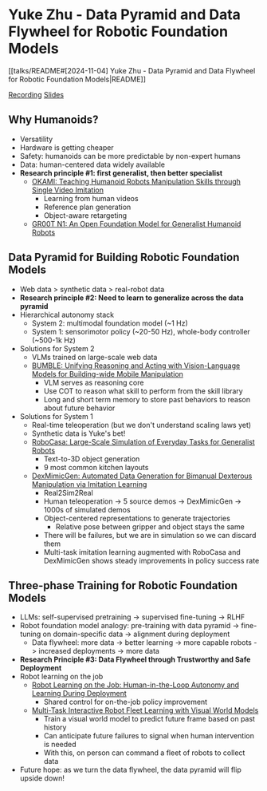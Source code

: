 # Yuke Zhu - Data Pyramid and Data Flywheel for Robotic Foundation Models

[[talks/README#[2024-11-04] Yuke Zhu - Data Pyramid and Data Flywheel for Robotic Foundation Models|README]]

[Recording](https://ai.princeton.edu/events/robotics-symposium-videos)
[Slides](https://rpl.cs.utexas.edu/talks/2024_11_04_data_pyramid_and_data_flywheel_for_robotic_foundation_models.pdf)

## Why Humanoids?

- Versatility
- Hardware is getting cheaper
- Safety: humanoids can be more predictable by non-expert humans
- Data: human-centered data widely available
- **Research principle #1: first generalist, then better specialist**
	- [OKAMI: Teaching Humanoid Robots Manipulation Skills through Single Video Imitation](https://ut-austin-rpl.github.io/OKAMI/)
		- Learning from human videos
		- Reference plan generation
		- Object-aware retargeting
	- [GR00T N1: An Open Foundation Model for Generalist Humanoid Robots](https://arxiv.org/pdf/2503.14734)

## Data Pyramid for Building Robotic Foundation Models

- Web data > synthetic data > real-robot data
- **Research principle #2: Need to learn to generalize across the data pyramid**
- Hierarchical autonomy stack
	- System 2: multimodal foundation model (~1 Hz)
	- System 1: sensorimotor policy (~20-50 Hz), whole-body controller (~500-1k Hz)
- Solutions for System 2
	- VLMs trained on large-scale web data
	- [BUMBLE: Unifying Reasoning and Acting with Vision-Language Models for Building-wide Mobile Manipulation](https://robin-lab.cs.utexas.edu/BUMBLE/)
		- VLM serves as reasoning core
		- Use COT to reason what skill to perform from the skill library
		- Long and short term memory to store past behaviors to reason about future behavior
- Solutions for System 1
	- Real-time teleoperation (but we don't understand scaling laws yet)
	- Synthetic data is Yuke's bet!
	- [RoboCasa: Large-Scale Simulation of Everyday Tasks for Generalist Robots](https://robocasa.ai/)
		- Text-to-3D object generation
		- 9 most common kitchen layouts
	- [DexMimicGen: Automated Data Generation for Bimanual Dexterous Manipulation via Imitation Learning](https://dexmimicgen.github.io/)
		- Real2Sim2Real
		- Human teleoperation -> 5 source demos -> DexMimicGen -> 1000s of simulated demos
		- Object-centered representations to generate trajectories
			- Relative pose between gripper and object stays the same
		- There will be failures, but we are in simulation so we can discard them
		- Multi-task imitation learning augmented with RoboCasa and DexMimicGen shows steady improvements in policy success rate

## Three-phase Training for Robotic Foundation Models

- LLMs: self-supervised pretraining -> supervised fine-tuning -> RLHF
- Robot foundation model analogy: pre-training with data pyramid -> fine-tuning on domain-specific data -> alignment during deployment
	- Data flywheel: more data -> better learning -> more capable robots -> increased deployments -> more data
- **Research Principle #3: Data Flywheel through Trustworthy and Safe Deployment**
- Robot learning on the job
	- [Robot Learning on the Job: Human-in-the-Loop Autonomy and Learning During Deployment](https://ut-austin-rpl.github.io/sirius/)
		- Shared control for on-the-job policy improvement
	- [Multi-Task Interactive Robot Fleet Learning with Visual World Models](https://ut-austin-rpl.github.io/sirius-fleet/)
		- Train a visual world model to predict future frame based on past history
		- Can anticipate future failures to signal when human intervention is needed
		- With this, on person can command a fleet of robots to collect data
- Future hope: as we turn the data flywheel, the data pyramid will flip upside down!
